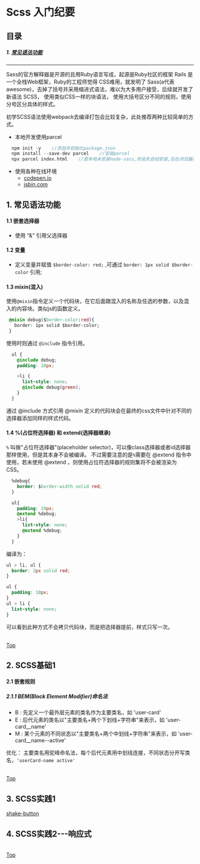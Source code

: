 # Scss 入门纪要

## <a name="catalog">目录</a>

##### 1. [常见语法功能](#One)


<hr>

Sass的官方解释器是开源的且用Ruby语言写成，起源是Ruby社区的框架 Rails 是一个全栈Web框架，Ruby的工程师觉得 CSS难用，就发明了 Sass(a代表 awesome)，去掉了括号并采用缩进式语法，难以为大多用户接受，后续就开发了新语法 SCSS， 使用类似CSS一样的块语法， 使用大括号区分不同的规则，使用分号区分具体的样式。

初学SCSS语法使用webpack去编译打包会比较复杂，此处推荐两种比较简单的方式。
* 本地开发使用parcel
```c
  npm init -y    //添加并初始化package.json
  npm install --save-dev parcel    //安装parcel
  npx parcel index.html    //若本地未安装node-sass,则会先自动安装,后在浏览器打开提示的链接，即可看到对应的html
```

* 使用各种在线环境
	* <a href="https://codepen.io">codepen.io</a>  
	* <a href="https://jsbin.com">jsbin.com</a> 


## <a name="One">1. 常见语法功能</a>

#### 1.1 嵌套选择器
  * 使用 “&” 引用父选择器

#### 1.2 变量
  * 定义变量并赋值 `$border-color: red;` ,可通过 `border: 1px solid $border-color` 引用;

#### 1.3 mixin(混入)
使用`@mixin`指令定义一个代码块，在它后面跟混入的名称及任选的参数，以及混入的内容块。类似js的函数定义。
```css
 @mixin debug($border-color:red){
   border: 1px solid $border-color;
 }
```
使用时则通过 `@include` 指令引用。

```css
  ul {
    @include debug;
    padding: 10px;

    >li {
      list-style: none;
      @include debug(green);
    }
  }
```
通过 @include 方式引用 @mixin 定义的代码块会在最终的css文件中针对不同的选择器添加同样的样式代码。

#### 1.4 %(占位符选择器) 和 extend(选择器继承)
`%` 叫做"占位符选择器"(placeholder selector)，可以像class选择器或者id选择器那样使用，但是其本身不会被编译。 不过需要注意的是`%`需要在 @extend 指令中使用，若未使用 @extend ，则使用占位符选择器的规则集将不会被渲染为 CSS。

```css
  %debug{
    border: $border-width solid red;
  }

  ul{
    padding: 10px;
    @extend %debug;
    >li{
      list-style: none;
      @extend %debug;
    }
  }
```
编译为：
```css
ul > li, ul {
  border: 2px solid red;
}

ul {
  padding: 10px;
}
ul > li {
  list-style: none;
}
```
可以看到此种方式不会拷贝代码块，而是把选择器提前，样式只写一次。

<br>[Top](#catalog)

## <a name="Two">2. SCSS基础1</a>

#### 2.1 嵌套规则
##### 2.1.1 BEM(Block Element Modifier)命名法 
* B : 先定义一个最外层元素的类名作为主要类名，如 'user-card'
* E : 后代元素的类名以"主要类名+两个下划线+字符串"来表示，如 'user-card__name'
* M : 某个元素的不同状态以"主要类名+两个中划线+字符串"来表示，如 'user-card__name--active'

优化： 主要类名用驼峰命名法，每个后代元素用中划线连接，不同状态分开写类名，`'userCard-name active'`



<br>[Top](#catalog)

## <a name="Three">3. SCSS实践1</a>
[shake-button](https://codepen.io/innerwang/pen/rRjajV?editors=1100)


## <a name="Three">4. SCSS实践2---响应式</a>



<br>[Top](#catalog)


























